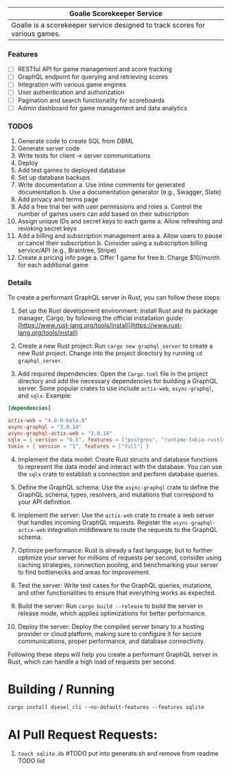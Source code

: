 | Goalie Scorekeeper Service |
| --- |
| Goalie is a scorekeeper service designed to track scores for various games. |

### Features

- [ ] RESTful API for game management and score tracking
- [ ] GraphQL endpoint for querying and retrieving scores
- [ ] Integration with various game engines
- [ ] User authentication and authorization
- [ ] Pagination and search functionality for scoreboards
- [ ] Admin dashboard for game management and data analytics

### TODOS

1.  Generate code to create SQL from DBML
2.  Generate server code
3.  Write tests for client -> server communications
4.  Deploy
5.  Add test games to deployed database
6.  Set up database backups
7.  Write documentation a. Use inline comments for generated documentation b. Use a documentation generator (e.g., Swagger, Slate)
8.  Add privacy and terms page
9.  Add a free trial tier with user permissions and roles a. Control the number of games users can add based on their subscription
10.  Assign unique IDs and secret keys to each game a. Allow refreshing and revoking secret keys
11.  Add a billing and subscription management area a. Allow users to pause or cancel their subscription b. Consider using a subscription billing service/API (e.g., Braintree, Stripe)
12.  Create a pricing info page a. Offer 1 game for free b. Charge $10/month for each additional game

### Details

To create a performant GraphQL server in Rust, you can follow these steps:

1.  Set up the Rust development environment: Install Rust and its package manager, Cargo, by following the official installation guide: [https://www.rust-lang.org/tools/install](https://www.rust-lang.org/tools/install)

2.  Create a new Rust project: Run `cargo new graphql_server` to create a new Rust project. Change into the project directory by running `cd graphql_server`.

3.  Add required dependencies: Open the `Cargo.toml` file in the project directory and add the necessary dependencies for building a GraphQL server. Some popular crates to use include `actix-web`, `async-graphql`, and `sqlx`. Example:

```toml
[dependencies]

actix-web = "4.0.0-beta.8"
async-graphql = "3.0.14"
async-graphql-actix-web = "3.0.14"
sqlx = { version = "0.5", features = ["postgres", "runtime-tokio-rustls"] }
tokio = { version = "1", features = ["full"] }
```

4.  Implement the data model: Create Rust structs and database functions to represent the data model and interact with the database. You can use the `sqlx` crate to establish a connection and perform database queries.

5.  Define the GraphQL schema: Use the `async-graphql` crate to define the GraphQL schema, types, resolvers, and mutations that correspond to your API definition.

6.  Implement the server: Use the `actix-web` crate to create a web server that handles incoming GraphQL requests. Register the `async-graphql-actix-web` integration middleware to route the requests to the GraphQL schema.

7.  Optimize performance: Rust is already a fast language, but to further optimize your server for millions of requests per second, consider using caching strategies, connection pooling, and benchmarking your server to find bottlenecks and areas for improvement.

8.  Test the server: Write test cases for the GraphQL queries, mutations, and other functionalities to ensure that everything works as expected.

9.  Build the server: Run `cargo build --release` to build the server in release mode, which applies optimizations for better performance.

10.  Deploy the server: Deploy the compiled server binary to a hosting provider or cloud platform, making sure to configure it for secure communications, proper performance, and database connectivity.


Following these steps will help you create a performant GraphQL server in Rust, which can handle a high load of requests per second.


# Building / Running

`cargo install diesel_cli --no-default-features --features sqlite`

# AI Pull Request Requests:

1.  `touch sqlite.db` #TODO put into generate.sh and remove from readme TODO list

